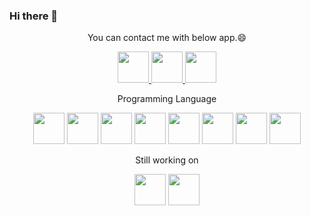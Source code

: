 ### Hi there 👋

<!--
**leekunhan/leekunhan** is a ✨ _special_ ✨ repository because its `README.md` (this file) appears on your GitHub profile.

Here are some ideas to get you started:

- 🔭 I’m currently working on ...
- 🌱 I’m currently learning ...
- 👯 I’m looking to collaborate on ...
- 🤔 I’m looking for help with ...
- 💬 Ask me about ...
- 📫 How to reach me: ...
- 😄 Pronouns: ...
- ⚡ Fun fact: ...
-->

<p align="center">
You can contact me with below app.😄
</p>
<p align="center">
  <a href="https://www.linkedin.com/in/ryan0511/">
    <img height="50" src="https://github.com/leekunhan/leekunhan/assets/85284680/0970f876-5a53-4e54-9a59-55bae23209ec"/>
  </a>
  <a href="https://www.instagram.com/ryan.lee_6/">
    <img height="50" src="https://github.com/leekunhan/leekunhan/assets/85284680/28e9eed0-9c7a-42d2-8951-7ed457665474"/>
  </a>
  <a href="https://www.facebook.com/profile.php?id=100007442648020">
    <img height="50" src="https://github.com/leekunhan/leekunhan/assets/85284680/e081032d-66f1-4330-907a-87ac258a59ca"/>
  </a>
</p>

<p align="center">
Programming Language
</p>
<p align="center">
<img height="50" src="https://cdn.jsdelivr.net/gh/devicons/devicon@latest/icons/vscode/vscode-original.svg" />
<img height="50" src="https://github.com/leekunhan/leekunhan/assets/85284680/06dd1124-2ab8-44ee-9d7e-8ca868fdaf8a"/>
<img height="50" src="https://cdn.jsdelivr.net/gh/devicons/devicon@latest/icons/cplusplus/cplusplus-original.svg"/>
<img height="50" src="https://cdn.jsdelivr.net/gh/devicons/devicon@latest/icons/html5/html5-original.svg" /> 
<img height="50" src="https://cdn.jsdelivr.net/gh/devicons/devicon@latest/icons/git/git-original.svg" />
<img height="50" src="https://cdn.jsdelivr.net/gh/devicons/devicon@latest/icons/linux/linux-original.svg" />  
<img height="50" src="https://cdn.jsdelivr.net/gh/devicons/devicon@latest/icons/ubuntu/ubuntu-original.svg" />
<img height="50" src="https://cdn.jsdelivr.net/gh/devicons/devicon@latest/icons/docker/docker-original.svg" />
</p>

<p align="center">
Still working on
</p>
        
<p align="center">
<img height="50" src="https://cdn.jsdelivr.net/gh/devicons/devicon@latest/icons/kubernetes/kubernetes-original.svg" />
<img height="50" src="https://cdn.jsdelivr.net/gh/devicons/devicon@latest/icons/helm/helm-original.svg" />
</p>
